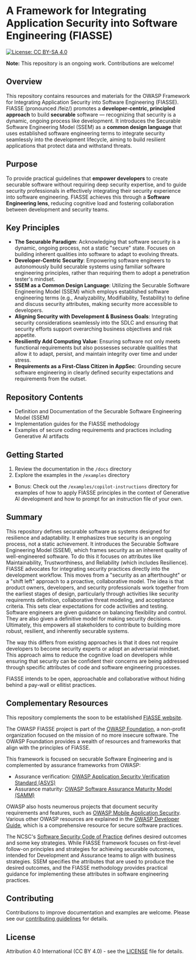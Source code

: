 # A Framework for Integrating Application Security into Software Engineering (FIASSE)

[![License: CC BY-SA 4.0](https://img.shields.io/badge/License-CC%20BY--SA%204.0-lightgrey.svg)](https://creativecommons.org/licenses/by-sa/4.0/)

**Note:** This repository is an ongoing work. Contributions are welcome!

## Overview

This repository contains resources and materials for the OWASP Framework for Integrating Application Security into Software Engineering (FIASSE). FIASSE (pronounced /feiz/) promotes a **developer-centric, principled approach** to build **securable** software — recognizing that security is a dynamic, ongoing process like development. It introduces the Securable Software Engineering Model (SSEM) as a **common design language** that uses established software engineering terms to integrate security seamlessly into the development lifecycle, aiming to build resilient applications that protect data and withstand threats.

## Purpose

To provide practical guidelines that **empower developers** to create securable software without requiring deep security expertise, and to guide security professionals in effectively integrating their security experience into software engineering. FIASSE achieves this through a **Software Engineering lens**, reducing cognitive load and fostering collaboration between development and security teams.

## Key Principles

- **The Securable Paradigm**: Acknowledging that software security is a dynamic, ongoing process, not a static "secure" state. Focuses on building inherent qualities into software to adapt to evolving threats.
- **Developer-Centric Security**: Empowering software engineers to autonomously build securable systems using familiar software engineering principles, rather than requiring them to adopt a penetration tester's mindset.
- **SSEM as a Common Design Language**: Utilizing the Securable Software Engineering Model (SSEM) which employs established software engineering terms (e.g., Analyzability, Modifiability, Testability) to define and discuss security attributes, making security more accessible to developers.
- **Aligning Security with Development & Business Goals**: Integrating security considerations seamlessly into the SDLC and ensuring that security efforts support overarching business objectives and risk appetite.
- **Resiliently Add Computing Value**: Ensuring software not only meets functional requirements but also possesses securable qualities that allow it to adapt, persist, and maintain integrity over time and under stress.
- **Requirements as a First-Class Citizen in AppSec**: Grounding secure software engineering in clearly defined security expectations and requirements from the outset.

## Repository Contents

- Definition and Documentation of the Securable Software Engineering Model (SSEM)
- Implementation guides for the FIASSE methodology
- Examples of secure coding requirements and practices including Generative AI artifacts

## Getting Started

1. Review the documentation in the `/docs` directory
2. Explore the examples in the `/examples` directory

- Bonus: Check out the `/examples/copilot-instructions` directory for examples of how to apply FIASSE principles in the context of Generative AI development and how to prompt for an instruction file of your own.

## Summary

This repository defines securable software as systems designed for resilience and adaptability. It emphasizes true security is an ongoing process, not a static achievement. It introduces the Securable Software Engineering Model (SSEM), which frames security as an inherent quality of well-engineered software. To do this it focuses on attributes like Maintainability, Trustworthiness, and Reliability (which includes Resilience). FIASSE advocates for integrating security practices directly into the development workflow. This moves from a "security as an afterthought" or a "shift left" approach to a proactive, collaborative model. The idea is that product owners, developers, and security professionals work together from the earliest stages of design, particularly through activities like security requiremnts definition, collaborative threat modeling, and acceptance criteria. This sets clear expectations for code activities and testing. Software engineers are given guidance on balancing flexibility and control. They are also given a definitive model for making security decisions. Ultimately, this empowers all stakeholders to contribute to building more robust, resilient, and inherently securable systems.

The way this differs from existing approaches is that it does not require developers to become security experts or adopt an adversarial mindset. This approach aims to reduce the cognitive load on developers while ensuring that security can be confident their concerns are being addressed through specific attributes of code and software engineering processes.

FIASSE intends to be open, approachable and collaborative without hiding behind a pay-wall or ellitist practices.

## Complementary Resources

This repository complements the soon to be established [FIASSE website](https://fiasse.org).

The OWASP FIASSE project is part of the [OWASP Foundation](https://owasp.org/www-project-fiasse/), a non-profit organization focused on the mission of no more insecure software. The OWASP Foundation provides a wealth of resources and frameworks that align with the principles of FIASSE.

This framework is focused on securable Software Engineering and is complemented by assurance frameworks from OWASP:

- Assurance verification: [OWASP Application Security Verification Standard (ASVS)](https://owasp.org/www-project-application-security-verification-standard/)
- Assurance maturity: [OWASP Software Assurance Maturity Model (SAMM)](https://owasp.org/www-project-software-assurance-maturity-model/)

OWASP also hosts neumerous projects that document security requirements and features, such as [OWASP Mobile Application Security](https://mas.owasp.org/). Various other OWASP resources are explained in the [OWASP Developer Guide](https://owasp.org/www-project-developer-guide/), which is a comprehensive resource for secure software practices.

The NCSC's [Software Security Code of Practice](https://www.ncsc.gov.uk/collection/software-security-code-of-practice-implementation-guidance) defines desired outcomes and some key strategies. While FIASSE framework focuses on first-level follow-on principles and strategies for achieving securable outcomes, intended for Development and Assurance teams to align with business strategies. SSEM specifies the attributes that are used to produce the desired outcomes, and the FIASSE methodology provides practical guidance for implementing these attributes in software engineering practices.

## Contributing

Contributions to improve documentation and examples are welcome. Please see our [contributing guidelines](CONTRIBUTING.md) for details.

## License

Attribution 4.0 International (CC BY 4.0) - see the [LICENSE](licence.txt) file for details.
